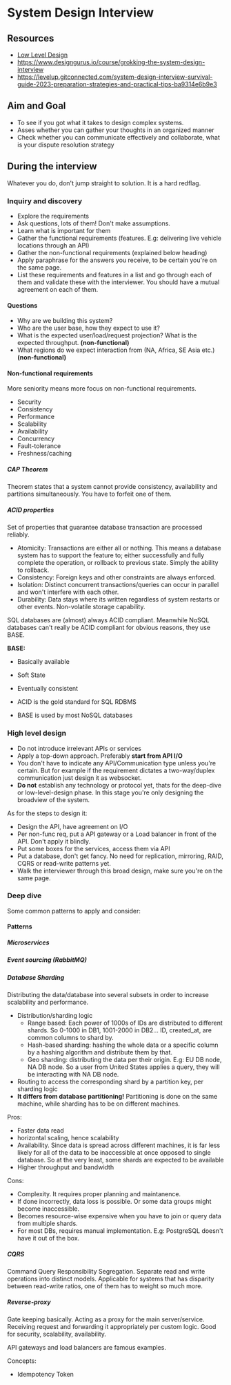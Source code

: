 # System Design Interview

## Resources
- [Low Level Design](https://github.com/ashishps1/awesome-low-level-design)
- https://www.designgurus.io/course/grokking-the-system-design-interview
- https://levelup.gitconnected.com/system-design-interview-survival-guide-2023-preparation-strategies-and-practical-tips-ba9314e6b9e3

## Aim and Goal

- To see if you got what it takes to design complex systems.
- Asses whether you can gather your thoughts in an organized manner
- Check whether you can communicate effectively and collaborate, what is your dispute resolution strategy

## During the interview

Whatever you do, don't jump straight to solution. It is a hard redflag.

### Inquiry and discovery

- Explore the requirements
- Ask questions, lots of them! Don't make assumptions.
- Learn what is important for them
- Gather the functional requirements (features. E.g: delivering live vehicle locations through an API)
- Gather the non-functional requirements (explained below heading)
- Apply paraphrase for the answers you receive, to be certain you're on the same page.
- List these requirements and features in a list and go through each of them and validate these with the interviewer. You should have a mutual agreement on each of them.

#### Questions
- Why are we building this system?
- Who are the user base, how they expect to use it?
- What is the expected user/load/request projection? What is the expected throughput. **(non-functional)**
- What regions do we expect interaction from (NA, Africa, SE Asia etc.) **(non-functional)**

#### Non-functional requirements
More seniority means more focus on non-functional requirements. 

- Security
- Consistency
- Performance
- Scalability
- Availability 
- Concurrency
- Fault-tolerance
- Freshness/caching  


##### CAP Theorem
Theorem states that a system cannot provide consistency, availability and partitions simultaneously. You have to forfeit one of them.

##### ACID properties
Set of properties that guarantee database transaction are processed reliably. 
- Atomicity: Transactions are either all or nothing. This means a database system has to support the feature to; either successfully and fully complete the operation, or rollback to previous state. Simply the ability to rollback.
- Consistency: Foreign keys and other constraints are always enforced.
- Isolation: Distinct concurrent transactions/queries can occur in parallel and won't interfere with each other.
- Durability: Data stays where its written regardless of system restarts or other events. Non-volatile storage capability.

SQL databases are (almost) always ACID compliant. Meanwhile NoSQL databases can't really be ACID compliant for obvious reasons, they use BASE.

**BASE:**
- Basically available
- Soft State
- Eventually consistent

- ACID is the gold standard for SQL RDBMS
- BASE is used by most NoSQL databases


### High level design

- Do not introduce irrelevant APIs or services
- Apply a top-down approach. Preferably **start from API I/O**
- You don't have to indicate any API/Communication type unless you're certain. But for example if the requirement dictates a two-way/duplex communication just design it as websocket.
- **Do not** establish any technology or protocol yet, thats for the deep-dive or low-level-design phase. In this stage you're only designing the broadview of the system. 

As for the steps to design it:
- Design the API, have agreement on I/O
- Per non-func req, put a API gateway or a Load balancer in front of the API. Don't apply it blindly.
- Put some boxes for the services, access them via API
- Put a database, don't get fancy. No need for replication, mirroring, RAID, CQRS or read-write patterns yet.
- Walk the interviewer through this broad design, make sure you're on the same page.

### Deep dive

Some common patterns to apply and consider:
#### Patterns

##### Microservices
##### Event sourcing (RabbitMQ)

##### Database Sharding
Distributing the data/database into several subsets in order to increase scalability and performance.
- Distribution/sharding logic
  - Range based: Each power of 1000s of IDs are distributed to different shards. So 0-1000 in DB1, 1001-2000 in DB2... ID, created_at, are common columns to shard by.
  - Hash-based sharding: hashing the whole data or a specific column by a hashing algorithm and distribute them by that.
  - Geo sharding: distributing the data per their origin. E.g: EU DB node, NA DB node. So a user from United States applies a query, they will be interacting with NA DB node.
- Routing to access the corresponding shard by a partition key, per sharding logic
- **It differs from database partitioning!** Partitioning is done on the same machine, while sharding has to be on different machines.

Pros:
- Faster data read
- horizontal scaling, hence scalability
- Availability. Since data is spread across different machines, it is far less likely for all of the data to be inaccessible at once opposed to single database. So at the very least, some shards are expected to be available
- Higher throughput and bandwidth

Cons:
- Complexity. It requires proper planning and maintanence.
- If done incorrectly, data loss is possible. Or some data groups might become inaccessible.
- Becomes resource-wise expensive when you have to join or query data from multiple shards.
- For most DBs, requires manual implementation. E.g: PostgreSQL doesn't have it out of the box.

##### CQRS

Command Query Responsibility Segregation. Separate read and write operations into distinct models. Applicable for systems that has disparity between read-write ratios, one of them has to weight so much more. 

##### Reverse-proxy

Gate keeping basically. Acting as a proxy for the main server/service. Receiving request and forwarding it appropriately per custom logic. Good for security, scalability, availability. 

API gateways and load balancers are famous examples.


Concepts:
- Idempotency Token
